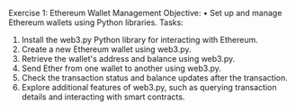 Exercise 1: Ethereum Wallet Management 
Objective: 
• Set up and manage Ethereum wallets using Python libraries. 
Tasks: 
1. Install the web3.py Python library for interacting with Ethereum. 
2. Create a new Ethereum wallet using web3.py. 
3. Retrieve the wallet's address and balance using web3.py. 
4. Send Ether from one wallet to another using web3.py. 
5. Check the transaction status and balance updates after the transaction. 
6. Explore additional features of web3.py, such as querying transaction details and 
interacting with smart contracts.